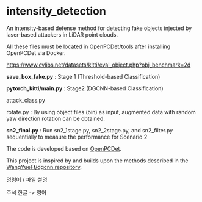 # intensity_detection

An intensity-based defense method for detecting fake objects injected by laser-based attackers in LiDAR point clouds.


All these files must be located in OpenPCDet/tools after installing OpenPCDet via Docker.

https://www.cvlibs.net/datasets/kitti/eval_object.php?obj_benchmark=2d


**save_box_fake.py** : Stage 1 (Threshold-based Classification)

**pytorch_kitti/main.py** : Stage2 (DGCNN-based Classification)

attack_class.py

rotate.py : By using object files (bin) as input, augmented data with random yaw direction rotation can be obtained.

**sn2_final.py** : Run sn2_1stage.py, sn2_2stage.py, and sn2_filter.py sequentially to measure the performance for Scenario 2


The code is developed based on [OpenPCDet](https://github.com/open-mmlab/OpenPCDet).

This project is inspired by and builds upon the methods described in the [WangYueFt/dgcnn repository](https://github.com/WangYueFt/dgcnn).

명령어 / 파일 설명

주석 한글 -> 영어
